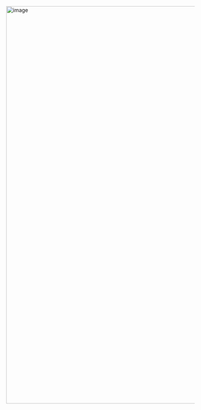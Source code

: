 <img width="1064" alt="image" src="https://github.com/user-attachments/assets/40a4a5ec-dd17-4f7b-84a2-24579d7c34f1" />
